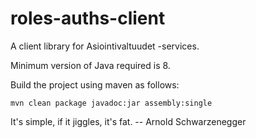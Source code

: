 # roles-auths-client

A client library for Asiointivaltuudet -services.

Minimum version of Java required is 8.

Build the project using maven as follows:

    mvn clean package javadoc:jar assembly:single

It's simple, if it jiggles, it's fat. -- Arnold Schwarzenegger
